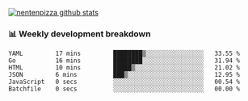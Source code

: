 [![nentenpizza github stats](https://github-readme-stats.vercel.app/api?username=nentenpizza&count_private=true)](https://github.com/anuraghazra/github-readme-stats)

### 📊 Weekly development breakdown
<!--START_SECTION:waka-->

```text
YAML         17 mins         ████████▒░░░░░░░░░░░░░░░░   33.55 %
Go           16 mins         ████████░░░░░░░░░░░░░░░░░   31.94 %
HTML         10 mins         █████▒░░░░░░░░░░░░░░░░░░░   21.02 %
JSON         6 mins          ███▒░░░░░░░░░░░░░░░░░░░░░   12.95 %
JavaScript   0 secs          ░░░░░░░░░░░░░░░░░░░░░░░░░   00.54 %
Batchfile    0 secs          ░░░░░░░░░░░░░░░░░░░░░░░░░   00.00 %
```

<!--END_SECTION:waka-->


